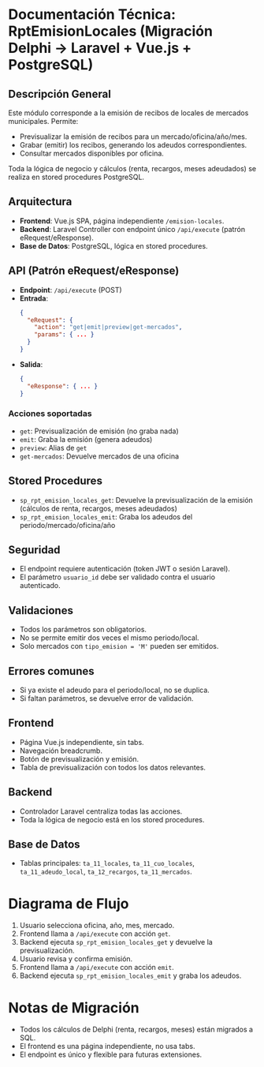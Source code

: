 # Documentación Técnica: RptEmisionLocales (Migración Delphi → Laravel + Vue.js + PostgreSQL)

## Descripción General
Este módulo corresponde a la emisión de recibos de locales de mercados municipales. Permite:
- Previsualizar la emisión de recibos para un mercado/oficina/año/mes.
- Grabar (emitir) los recibos, generando los adeudos correspondientes.
- Consultar mercados disponibles por oficina.

Toda la lógica de negocio y cálculos (renta, recargos, meses adeudados) se realiza en stored procedures PostgreSQL.

## Arquitectura
- **Frontend**: Vue.js SPA, página independiente `/emision-locales`.
- **Backend**: Laravel Controller con endpoint único `/api/execute` (patrón eRequest/eResponse).
- **Base de Datos**: PostgreSQL, lógica en stored procedures.

## API (Patrón eRequest/eResponse)
- **Endpoint**: `/api/execute` (POST)
- **Entrada**:
  ```json
  {
    "eRequest": {
      "action": "get|emit|preview|get-mercados",
      "params": { ... }
    }
  }
  ```
- **Salida**:
  ```json
  {
    "eResponse": { ... }
  }
  ```

### Acciones soportadas
- `get`: Previsualización de emisión (no graba nada)
- `emit`: Graba la emisión (genera adeudos)
- `preview`: Alias de `get`
- `get-mercados`: Devuelve mercados de una oficina

## Stored Procedures
- `sp_rpt_emision_locales_get`: Devuelve la previsualización de la emisión (cálculos de renta, recargos, meses adeudados)
- `sp_rpt_emision_locales_emit`: Graba los adeudos del periodo/mercado/oficina/año

## Seguridad
- El endpoint requiere autenticación (token JWT o sesión Laravel).
- El parámetro `usuario_id` debe ser validado contra el usuario autenticado.

## Validaciones
- Todos los parámetros son obligatorios.
- No se permite emitir dos veces el mismo periodo/local.
- Solo mercados con `tipo_emision = 'M'` pueden ser emitidos.

## Errores comunes
- Si ya existe el adeudo para el periodo/local, no se duplica.
- Si faltan parámetros, se devuelve error de validación.

## Frontend
- Página Vue.js independiente, sin tabs.
- Navegación breadcrumb.
- Botón de previsualización y emisión.
- Tabla de previsualización con todos los datos relevantes.

## Backend
- Controlador Laravel centraliza todas las acciones.
- Toda la lógica de negocio está en los stored procedures.

## Base de Datos
- Tablas principales: `ta_11_locales`, `ta_11_cuo_locales`, `ta_11_adeudo_local`, `ta_12_recargos`, `ta_11_mercados`.

# Diagrama de Flujo
1. Usuario selecciona oficina, año, mes, mercado.
2. Frontend llama a `/api/execute` con acción `get`.
3. Backend ejecuta `sp_rpt_emision_locales_get` y devuelve la previsualización.
4. Usuario revisa y confirma emisión.
5. Frontend llama a `/api/execute` con acción `emit`.
6. Backend ejecuta `sp_rpt_emision_locales_emit` y graba los adeudos.

# Notas de Migración
- Todos los cálculos de Delphi (renta, recargos, meses) están migrados a SQL.
- El frontend es una página independiente, no usa tabs.
- El endpoint es único y flexible para futuras extensiones.

